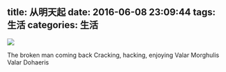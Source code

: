 title: 从明天起
date: 2016-06-08 23:09:44
tags: 生活
categories: 生活
---
![](http://7teb9r.com1.z0.glb.clouddn.com/brokenman.png)

The broken man coming back
Cracking, hacking, enjoying
Valar Morghulis
Valar Dohaeris
